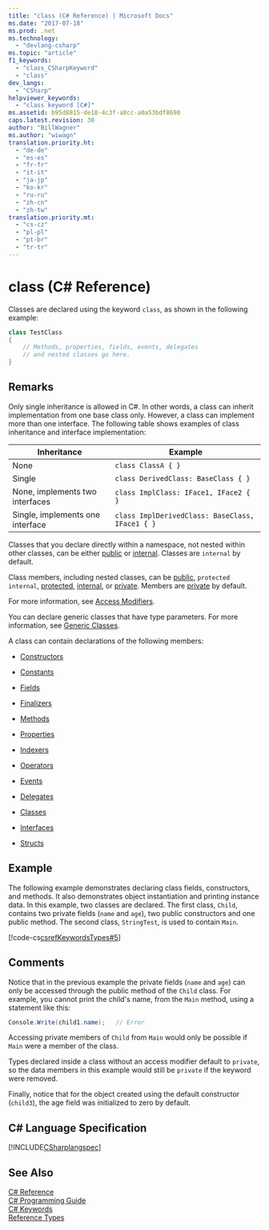 ```yaml
---
title: "class (C# Reference) | Microsoft Docs"
ms.date: "2017-07-18"
ms.prod: .net
ms.technology: 
  - "devlang-csharp"
ms.topic: "article"
f1_keywords: 
  - "class_CSharpKeyword"
  - "class"
dev_langs: 
  - "CSharp"
helpviewer_keywords: 
  - "class keyword [C#]"
ms.assetid: b95d8815-de18-4c3f-a8cc-a0a53bdf8690
caps.latest.revision: 30
author: "BillWagner"
ms.author: "wiwagn"
translation.priority.ht: 
  - "de-de"
  - "es-es"
  - "fr-fr"
  - "it-it"
  - "ja-jp"
  - "ko-kr"
  - "ru-ru"
  - "zh-cn"
  - "zh-tw"
translation.priority.mt: 
  - "cs-cz"
  - "pl-pl"
  - "pt-br"
  - "tr-tr"
---
```

# class (C# Reference)

Classes are declared using the keyword `class`, as shown in the following example:

```csharp
class TestClass
{
    // Methods, properties, fields, events, delegates 
    // and nested classes go here.
}
```

## Remarks
Only single inheritance is allowed in C#. In other words, a class can inherit implementation from one base class only. However, a class can implement more than one interface. The following table shows examples of class inheritance and interface implementation:

|Inheritance|Example|
|-----------------|-------------|
|None|`class ClassA { }`|
|Single|`class DerivedClass: BaseClass { }`|
|None, implements two interfaces|`class ImplClass: IFace1, IFace2 { }`|
|Single, implements one interface|`class ImplDerivedClass: BaseClass, IFace1 { }`|

Classes that you declare directly within a namespace, not nested within other classes, can be either [public](../../../csharp/language-reference/keywords/public.md) or [internal](../../../csharp/language-reference/keywords/internal.md). Classes are `internal` by default.

Class members, including nested classes, can be [public](../../../csharp/language-reference/keywords/public.md), `protected internal`, [protected](../../../csharp/language-reference/keywords/protected.md), [internal](../../../csharp/language-reference/keywords/internal.md), or [private](../../../csharp/language-reference/keywords/private.md). Members are [private](../../../csharp/language-reference/keywords/private.md) by default.

For more information, see [Access Modifiers](../../../csharp/programming-guide/classes-and-structs/access-modifiers.md).

You can declare generic classes that have type parameters. For more information, see [Generic Classes](../../../csharp/programming-guide/generics/generic-classes.md).

A class can contain declarations of the following members:

- [Constructors](../../../csharp/programming-guide/classes-and-structs/constructors.md)

- [Constants](../../../csharp/programming-guide/classes-and-structs/constants.md)

- [Fields](../../../csharp/programming-guide/classes-and-structs/fields.md)

- [Finalizers](../../../csharp/programming-guide/classes-and-structs/destructors.md)

- [Methods](../../../csharp/programming-guide/classes-and-structs/methods.md)

- [Properties](../../../csharp/programming-guide/classes-and-structs/properties.md)

- [Indexers](../../../csharp/programming-guide/indexers/index.md)

- [Operators](../../../csharp/programming-guide/statements-expressions-operators/operators.md)

- [Events](../../../csharp/programming-guide/events/index.md)

- [Delegates](../../../csharp/programming-guide/delegates/index.md)

- [Classes](../../../csharp/programming-guide/classes-and-structs/classes.md)

- [Interfaces](../../../csharp/programming-guide/interfaces/index.md)

- [Structs](../../../csharp/programming-guide/classes-and-structs/structs.md)

## Example
The following example demonstrates declaring class fields, constructors, and methods. It also demonstrates object instantiation and printing instance data. In this example, two classes are declared. The first class, `Child`, contains two private fields (`name` and `age`), two public constructors and one public method. The second class, `StringTest`, is used to contain `Main`.

[!code-cs[csrefKeywordsTypes#5](../../../csharp/language-reference/keywords/codesnippet/CSharp/class_1.cs)]

## Comments
Notice that in the previous example the private fields (`name` and `age`) can only be accessed through the public method of the `Child` class. For example, you cannot print the child's name, from the `Main` method, using a statement like this:

```csharp
Console.Write(child1.name);   // Error
```

Accessing private members of `Child` from `Main` would only be possible if `Main` were a member of the class.

Types declared inside a class without an access modifier default to `private`, so the data members in this example would still be `private` if the keyword were removed.

Finally, notice that for the object created using the default constructor (`child3`), the age field was initialized to zero by default.

## C# Language Specification
[!INCLUDE[CSharplangspec](~/includes/csharplangspec-md.md)]

## See Also
 [C# Reference](../../../csharp/language-reference/index.md)   
 [C# Programming Guide](../../../csharp/programming-guide/index.md)   
 [C# Keywords](../../../csharp/language-reference/keywords/index.md)   
 [Reference Types](../../../csharp/language-reference/keywords/reference-types.md)
